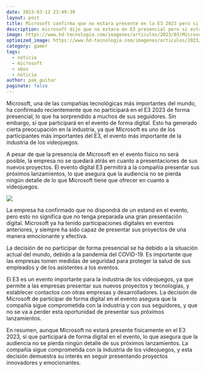 ```yaml
---
date: 2023-03-12 23:49:39
layout: post
title: Microsoft confirma que no estara presente en la E3 2023 pero si en E3 Digital
description: microsoft dijo que no estara en E3 presencial pero si estara en modo digital XD
image: https://www.hd-tecnologia.com/imagenes/articulos/2023/03/Microsoft-confirma-que-no-tendra-presencia-fisica-en-la-E3-2023-pero-participara-de-la-E3-Digital-1.jpg
optimized_image: https://www.hd-tecnologia.com/imagenes/articulos/2023/03/Microsoft-confirma-que-no-tendra-presencia-fisica-en-la-E3-2023-pero-participara-de-la-E3-Digital-1.jpg
category: gamer
tags:
  - noticia
  - microsoft
  - xbox
  - noticia
author: pak_guitar
paginate: false
---
```

Microsoft, una de las compañías tecnológicas más importantes del mundo, ha confirmado recientemente que no participará en el E3 2023 de forma presencial, lo que ha sorprendido a muchos de sus seguidores. Sin embargo, sí que participará en el evento de forma digital. Esto ha generado cierta preocupación en la industria, ya que Microsoft es uno de los participantes más importantes del E3, el evento más importante de la industria de los videojuegos.

A pesar de que la presencia de Microsoft en el evento físico no será posible, la empresa no se quedará atrás en cuanto a presentaciones de sus nuevos proyectos. El evento digital E3 permitirá a la compañía presentar sus próximos lanzamientos, lo que asegura que la audiencia no se pierda ningún detalle de lo que Microsoft tiene que ofrecer en cuanto a videojuegos.

![](https://www.hd-tecnologia.com/imagenes/articulos/2023/03/Microsoft-confirma-que-no-tendra-presencia-fisica-en-la-E3-2023-pero-participara-de-la-E3-Digital-800x450.jpg)

La empresa ha confirmado que no dispondrá de un estand en el evento, pero esto no significa que no tenga preparada una gran presentación digital. Microsoft ya ha tenido participaciones digitales en eventos anteriores, y siempre ha sido capaz de presentar sus proyectos de una manera emocionante y efectiva.

La decisión de no participar de forma presencial se ha debido a la situación actual del mundo, debido a la pandemia del COVID-19. Es importante que las empresas tomen medidas de seguridad para proteger la salud de sus empleados y de los asistentes a los eventos.

El E3 es un evento importante para la industria de los videojuegos, ya que permite a las empresas presentar sus nuevos proyectos y tecnologías, y establecer contactos con otras empresas y desarrolladores. La decisión de Microsoft de participar de forma digital en el evento asegura que la compañía sigue comprometida con la industria y con sus seguidores, y que no se va a perder esta oportunidad de presentar sus próximos lanzamientos.

En resumen, aunque Microsoft no estará presente físicamente en el E3 2023, sí que participará de forma digital en el evento, lo que asegura que la audiencia no se pierda ningún detalle de sus próximos lanzamientos. La compañía sigue comprometida con la industria de los videojuegos, y esta decisión demuestra su interés en seguir presentando proyectos innovadores y emocionantes.